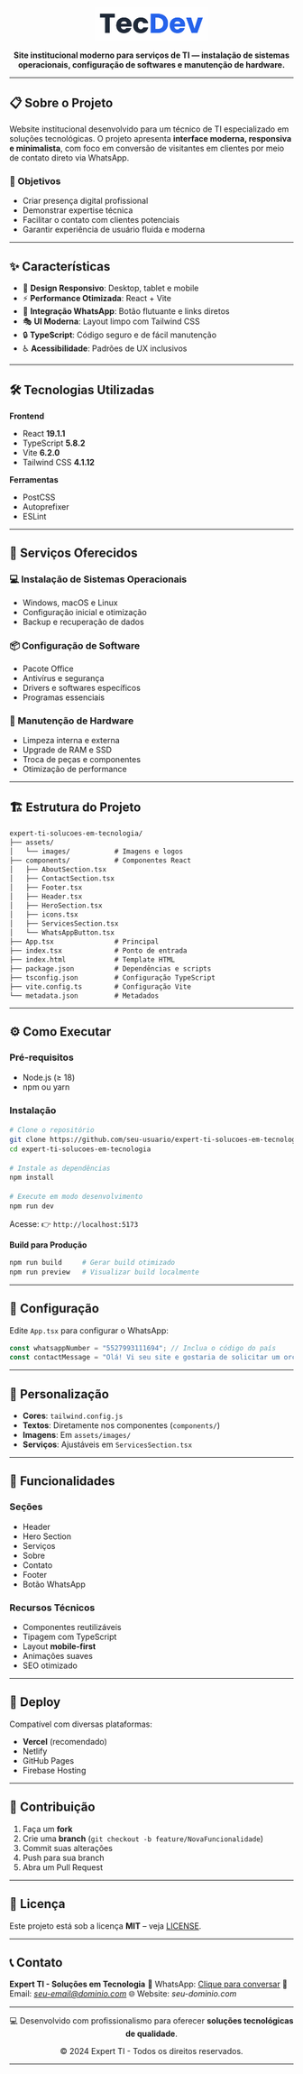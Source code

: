 

<div align="center">
  <img src="assets/images/tecdev_logo.png" alt="Expert TI Logo" width="200"/>  
  <p><strong>Site institucional moderno para serviços de TI — instalação de sistemas operacionais, configuração de softwares e manutenção de hardware.</strong></p>
</div>  

---

## 📋 Sobre o Projeto

Website institucional desenvolvido para um técnico de TI especializado em soluções tecnológicas.
O projeto apresenta **interface moderna, responsiva e minimalista**, com foco em conversão de visitantes em clientes por meio de contato direto via WhatsApp.

### 🎯 Objetivos

* Criar presença digital profissional
* Demonstrar expertise técnica
* Facilitar o contato com clientes potenciais
* Garantir experiência de usuário fluida e moderna

---

## ✨ Características

* 🎨 **Design Responsivo**: Desktop, tablet e mobile
* ⚡ **Performance Otimizada**: React + Vite
* 📱 **Integração WhatsApp**: Botão flutuante e links diretos
* 🎭 **UI Moderna**: Layout limpo com Tailwind CSS
* 🔒 **TypeScript**: Código seguro e de fácil manutenção
* ♿ **Acessibilidade**: Padrões de UX inclusivos

---

## 🛠️ Tecnologias Utilizadas

**Frontend**

* React **19.1.1**
* TypeScript **5.8.2**
* Vite **6.2.0**
* Tailwind CSS **4.1.12**

**Ferramentas**

* PostCSS
* Autoprefixer
* ESLint

---

## 🚀 Serviços Oferecidos

### 💻 Instalação de Sistemas Operacionais

* Windows, macOS e Linux
* Configuração inicial e otimização
* Backup e recuperação de dados

### 📦 Configuração de Software

* Pacote Office
* Antivírus e segurança
* Drivers e softwares específicos
* Programas essenciais

### 🔧 Manutenção de Hardware

* Limpeza interna e externa
* Upgrade de RAM e SSD
* Troca de peças e componentes
* Otimização de performance

---

## 🏗️ Estrutura do Projeto

```
expert-ti-solucoes-em-tecnologia/
├── assets/
│   └── images/           # Imagens e logos
├── components/           # Componentes React
│   ├── AboutSection.tsx
│   ├── ContactSection.tsx
│   ├── Footer.tsx
│   ├── Header.tsx
│   ├── HeroSection.tsx
│   ├── icons.tsx
│   ├── ServicesSection.tsx
│   └── WhatsAppButton.tsx
├── App.tsx               # Principal
├── index.tsx             # Ponto de entrada
├── index.html            # Template HTML
├── package.json          # Dependências e scripts
├── tsconfig.json         # Configuração TypeScript
├── vite.config.ts        # Configuração Vite
└── metadata.json         # Metadados
```

---

## ⚙️ Como Executar

### Pré-requisitos

* Node.js (≥ 18)
* npm ou yarn

### Instalação

```bash
# Clone o repositório
git clone https://github.com/seu-usuario/expert-ti-solucoes-em-tecnologia.git
cd expert-ti-solucoes-em-tecnologia

# Instale as dependências
npm install

# Execute em modo desenvolvimento
npm run dev
```

Acesse: 👉 `http://localhost:5173`

**Build para Produção**

```bash
npm run build     # Gerar build otimizado
npm run preview   # Visualizar build localmente
```

---

## 🔧 Configuração

Edite `App.tsx` para configurar o WhatsApp:

```ts
const whatsappNumber = "5527993111694"; // Inclua o código do país
const contactMessage = "Olá! Vi seu site e gostaria de solicitar um orçamento.";
```

---

## 🎨 Personalização

* **Cores**: `tailwind.config.js`
* **Textos**: Diretamente nos componentes (`components/`)
* **Imagens**: Em `assets/images/`
* **Serviços**: Ajustáveis em `ServicesSection.tsx`

---

## 📱 Funcionalidades

### Seções

* Header
* Hero Section
* Serviços
* Sobre
* Contato
* Footer
* Botão WhatsApp

### Recursos Técnicos

* Componentes reutilizáveis
* Tipagem com TypeScript
* Layout **mobile-first**
* Animações suaves
* SEO otimizado

---

## 🚀 Deploy

Compatível com diversas plataformas:

* **Vercel** (recomendado)
* Netlify
* GitHub Pages
* Firebase Hosting

---

## 🤝 Contribuição

1. Faça um **fork**
2. Crie uma **branch** (`git checkout -b feature/NovaFuncionalidade`)
3. Commit suas alterações
4. Push para sua branch
5. Abra um Pull Request

---

## 📄 Licença

Este projeto está sob a licença **MIT** – veja [LICENSE](LICENSE).

---

## 📞 Contato

**Expert TI - Soluções em Tecnologia**
📱 WhatsApp: [Clique para conversar](https://wa.me/5527993111694)
📧 Email: *[seu-email@dominio.com](mailto:seu-email@dominio.com)*
🌐 Website: *seu-dominio.com*

---

<div align="center">
  <p>💻 Desenvolvido com profissionalismo para oferecer <strong>soluções tecnológicas de qualidade</strong>.</p>
  <p>© 2024 Expert TI - Todos os direitos reservados.</p>
</div>  

---





